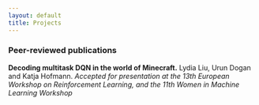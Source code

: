 ```yaml
---
layout: default
title: Projects
---
```


### Peer-reviewed publications
**Decoding multitask DQN in the world of Minecraft.** Lydia Liu, Urun Dogan and Katja Hofmann. 
*Accepted for presentation at the 13th European Workshop on Reinforcement Learning, and the 11th 
Women in Machine Learning Workshop*
